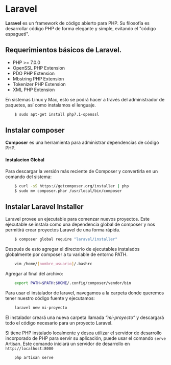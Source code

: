 # Laravel

**Laravel** es un framework de código abierto para PHP. Su filosofía es desarrollar código PHP de forma elegante y simple, evitando el "código espagueti". 

## Requerimientos básicos de Laravel.
* PHP >= 7.0.0
* OpenSSL PHP Extension
* PDO PHP Extension
* Mbstring PHP Extension
* Tokenizer PHP Extension
* XML PHP Extension

En sistemas Linux y Mac, esto se podrá hacer a través del administrador de paquetes, así como instalamos el lenguaje. 

```sh
    $ sudo apt-get install php7.1-openssl
```

## Instalar composer
**Composer** es una herramienta para administrar dependencias de código PHP. 

#### Instalacion Global
Para descargar la versión más reciente de Composer y convertirla en un comando del sistema:

```sh
    $ curl -sS https://getcomposer.org/installer | php
    $ sudo mv composer.phar /usr/local/bin/composer
```

## Instalar Laravel Installer
Laravel provee un ejecutable para comenzar nuevos proyectos. Este ejecutable se instala como una dependencia global de composer y nos permitirá crear proyectos Laravel de una forma rápida.

```sh
    $ composer global require "laravel/installer"
```

Después de esto agregar el directorio de ejecutables instalados globalmente por composer a tu variable de entorno PATH.

```sh
    vim /home/[nombre_usuario]/.bashrc 
```

Agregar al final del archivo:

```sh
    export PATH=$PATH:$HOME/.config/composer/vendor/bin
```

Para usar el instalador de laravel, navegamos a la carpeta donde queremos tener nuestro código fuente y ejecutamos:

```sh
    laravel new mi-proyecto
```

El instalador creará una nueva carpeta llamada _“mi-proyecto”_ y descargará todo el código necesario para un proyecto Laravel.

Si tiene PHP instalado localmente y desea utilizar el servidor de desarrollo incorporado de PHP para servir su aplicación, puede usar el comando ``serve`` Artisan. Este comando iniciará un servidor de desarrollo en ``http://localhost:8000``

```sh
    php artisan serve
```